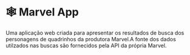 # 🕸️ Marvel App

Uma aplicação web criada para apresentar os resultados de busca dos personagens de quadrinhos da produtora Marvel.A fonte dos dados utilzados nas buscas são fornecidos pela API da própria Marvel.
